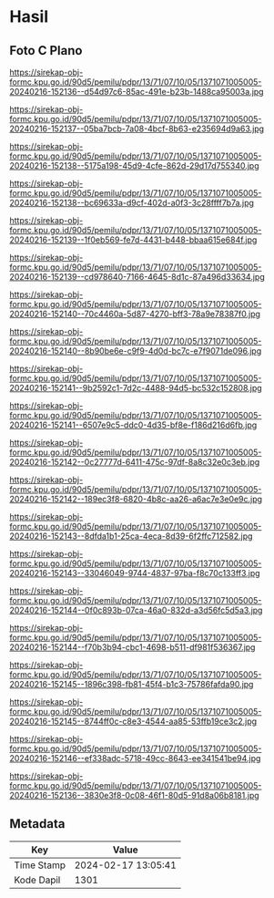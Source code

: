# Hasil

## Foto C Plano

https://sirekap-obj-formc.kpu.go.id/90d5/pemilu/pdpr/13/71/07/10/05/1371071005005-20240216-152136--d54d97c6-85ac-491e-b23b-1488ca95003a.jpg

https://sirekap-obj-formc.kpu.go.id/90d5/pemilu/pdpr/13/71/07/10/05/1371071005005-20240216-152137--05ba7bcb-7a08-4bcf-8b63-e235694d9a63.jpg

https://sirekap-obj-formc.kpu.go.id/90d5/pemilu/pdpr/13/71/07/10/05/1371071005005-20240216-152138--5175a198-45d9-4cfe-862d-29d17d755340.jpg

https://sirekap-obj-formc.kpu.go.id/90d5/pemilu/pdpr/13/71/07/10/05/1371071005005-20240216-152138--bc69633a-d9cf-402d-a0f3-3c28ffff7b7a.jpg

https://sirekap-obj-formc.kpu.go.id/90d5/pemilu/pdpr/13/71/07/10/05/1371071005005-20240216-152139--1f0eb569-fe7d-4431-b448-bbaa615e684f.jpg

https://sirekap-obj-formc.kpu.go.id/90d5/pemilu/pdpr/13/71/07/10/05/1371071005005-20240216-152139--cd978640-7166-4645-8d1c-87a496d33634.jpg

https://sirekap-obj-formc.kpu.go.id/90d5/pemilu/pdpr/13/71/07/10/05/1371071005005-20240216-152140--70c4460a-5d87-4270-bff3-78a9e78387f0.jpg

https://sirekap-obj-formc.kpu.go.id/90d5/pemilu/pdpr/13/71/07/10/05/1371071005005-20240216-152140--8b90be6e-c9f9-4d0d-bc7c-e7f9071de096.jpg

https://sirekap-obj-formc.kpu.go.id/90d5/pemilu/pdpr/13/71/07/10/05/1371071005005-20240216-152141--9b2592c1-7d2c-4488-94d5-bc532c152808.jpg

https://sirekap-obj-formc.kpu.go.id/90d5/pemilu/pdpr/13/71/07/10/05/1371071005005-20240216-152141--6507e9c5-ddc0-4d35-bf8e-f186d216d6fb.jpg

https://sirekap-obj-formc.kpu.go.id/90d5/pemilu/pdpr/13/71/07/10/05/1371071005005-20240216-152142--0c27777d-6411-475c-97df-8a8c32e0c3eb.jpg

https://sirekap-obj-formc.kpu.go.id/90d5/pemilu/pdpr/13/71/07/10/05/1371071005005-20240216-152142--189ec3f8-6820-4b8c-aa26-a6ac7e3e0e9c.jpg

https://sirekap-obj-formc.kpu.go.id/90d5/pemilu/pdpr/13/71/07/10/05/1371071005005-20240216-152143--8dfda1b1-25ca-4eca-8d39-6f2ffc712582.jpg

https://sirekap-obj-formc.kpu.go.id/90d5/pemilu/pdpr/13/71/07/10/05/1371071005005-20240216-152143--33046049-9744-4837-97ba-f8c70c133ff3.jpg

https://sirekap-obj-formc.kpu.go.id/90d5/pemilu/pdpr/13/71/07/10/05/1371071005005-20240216-152144--0f0c893b-07ca-46a0-832d-a3d56fc5d5a3.jpg

https://sirekap-obj-formc.kpu.go.id/90d5/pemilu/pdpr/13/71/07/10/05/1371071005005-20240216-152144--f70b3b94-cbc1-4698-b511-df981f536367.jpg

https://sirekap-obj-formc.kpu.go.id/90d5/pemilu/pdpr/13/71/07/10/05/1371071005005-20240216-152145--1896c398-fb81-45f4-b1c3-75786fafda90.jpg

https://sirekap-obj-formc.kpu.go.id/90d5/pemilu/pdpr/13/71/07/10/05/1371071005005-20240216-152145--8744ff0c-c8e3-4544-aa85-53ffb19ce3c2.jpg

https://sirekap-obj-formc.kpu.go.id/90d5/pemilu/pdpr/13/71/07/10/05/1371071005005-20240216-152146--ef338adc-5718-49cc-8643-ee341541be94.jpg

https://sirekap-obj-formc.kpu.go.id/90d5/pemilu/pdpr/13/71/07/10/05/1371071005005-20240216-152136--3830e3f8-0c08-46f1-80d5-91d8a06b8181.jpg


## Metadata

| Key        | Value               |
| ---------- | ------------------- |
| Time Stamp | 2024-02-17 13:05:41 |
| Kode Dapil | 1301                |



